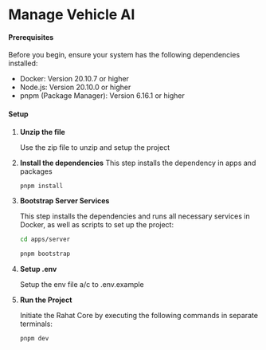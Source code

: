 # Manage Vehicle AI

#### Prerequisites

Before you begin, ensure your system has the following dependencies installed:

- Docker: Version 20.10.7 or higher
- Node.js: Version 20.10.0 or higher
- pnpm (Package Manager): Version 6.16.1 or higher

#### Setup

1. **Unzip the file**

   Use the zip file to unzip and setup the project

2. **Install the dependencies**
   This step installs the dependency in apps and packages

   ```bash
   pnpm install
   ```

3. **Bootstrap Server Services**

   This step installs the dependencies and runs all necessary services in Docker, as well as scripts to set up the project:

   ```bash
   cd apps/server
   ```

   ```bash
   pnpm bootstrap
   ```

4. **Setup .env**

   Setup the env file a/c to .env.example

5. **Run the Project**

   Initiate the Rahat Core by executing the following commands in separate terminals:

   ```bash
   pnpm dev
   ```
